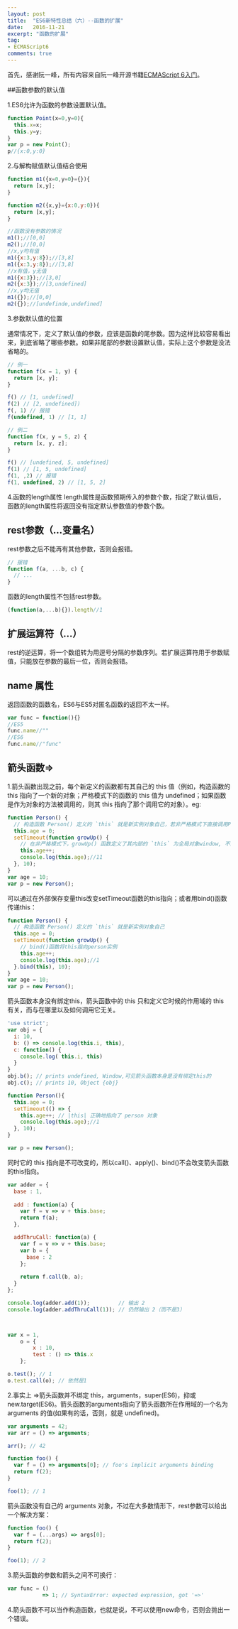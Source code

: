```yaml
---
layout: post
title:  "ES6新特性总结（六）--函数的扩展"
date:   2016-11-21
excerpt: "函数的扩展"
tag:
- ECMAScript6
comments: true
---
```


首先，感谢阮一峰，所有内容来自阮一峰开源书籍[ECMAScript 6入门](http://es6.ruanyifeng.com/#README)。

##函数参数的默认值

1.ES6允许为函数的参数设置默认值。

```js
function Point(x=0,y=0){
  this.x=x;
  this.y=y;
}
var p = new Point();
p//{x:0,y:0}
```

2.与解构赋值默认值结合使用

```js
function m1({x=0,y=0}={}){
  return [x,y];
}

function m2({x,y}={x:0,y:0}){
  return [x,y];
}

//函数没有参数的情况
m1();//[0,0]
m2();//[0,0]
//x,y均有值
m1({x:3,y:8});//[3,8]
m1({x:3,y:8});//[3,8]
//x有值，y无值
m1({x:3});//[3,0]
m2({x:3});//[3,undefined]
//x,y均无值
m1({});//[0,0]
m2({});//[undefinde,undefined]
```

3.参数默认值的位置

通常情况下，定义了默认值的参数，应该是函数的尾参数。因为这样比较容易看出来，到底省略了哪些参数。如果非尾部的参数设置默认值，实际上这个参数是没法省略的。

```js
// 例一
function f(x = 1, y) {
  return [x, y];
}

f() // [1, undefined]
f(2) // [2, undefined])
f(, 1) // 报错
f(undefined, 1) // [1, 1]

// 例二
function f(x, y = 5, z) {
  return [x, y, z];
}

f() // [undefined, 5, undefined]
f(1) // [1, 5, undefined]
f(1, ,2) // 报错
f(1, undefined, 2) // [1, 5, 2]
```

4.函数的length属性
length属性是函数预期传入的参数个数，指定了默认值后，函数的length属性将返回没有指定默认参数值的参数个数。

## rest参数（...变量名）

rest参数之后不能再有其他参数，否则会报错。

```js
// 报错
function f(a, ...b, c) {
  // ...
}
```

函数的length属性不包括rest参数。

```js
(function(a,...b){}).length//1
```


## 扩展运算符（...）

rest的逆运算，将一个数组转为用逗号分隔的参数序列。若扩展运算符用于参数赋值，只能放在参数的最后一位，否则会报错。

## name 属性

返回函数的函数名，ES6与ES5对匿名函数的返回不太一样。

```js
var func = function(){}
//ES5
func.name//""
//ES6
func.name//"func"
```

## 箭头函数=>

1.箭头函数出现之前，每个新定义的函数都有其自己的  this 值（例如，构造函数的 this 指向了一个新的对象；严格模式下的函数的 this 值为 undefined；如果函数是作为对象的方法被调用的，则其 this 指向了那个调用它的对象）。eg:

```js
function Person() {
  // 构造函数 Person() 定义的 `this` 就是新实例对象自己，若非严格模式下直接调用Person(),this指向window
  this.age = 0;
  setTimeout(function growUp() {
    // 在非严格模式下，growUp() 函数定义了其内部的 `this` 为全局对象window, 不同于构造函数Person()的定义的 `this`;《JavaScript高级程序设计》第二版中，写到：“超时调用的代码都是在全局作用域中执行的，因此函数中this的值在非严格模式下指向window对象，在严格模式下是undefined”。
    this.age++; 
    console.log(this.age);//11
  }, 10);
}
var age = 10;
var p = new Person();
```

可以通过在外部保存变量this改变setTimeout函数的this指向；或者用bind()函数传递this：

```js
function Person() {
  // 构造函数 Person() 定义的 `this` 就是新实例对象自己
  this.age = 0;
  setTimeout(function growUp() {
    // bind()函数将this指向person实例
    this.age++; 
    console.log(this.age);//1
  }.bind(this), 10);
}
var age = 10;
var p = new Person();
```

箭头函数本身没有绑定this，箭头函数中的 this 只和定义它时候的作用域的 this 有关，而与在哪里以及如何调用它无关。

```js
'use strict';
var obj = {
  i: 10,
  b: () => console.log(this.i, this),
  c: function() {
    console.log( this.i, this)
  }
}
obj.b(); // prints undefined, Window,可见箭头函数本身是没有绑定this的
obj.c(); // prints 10, Object {obj}

function Person(){
  this.age = 0;
  setTimeout(() => {
    this.age++; // |this| 正确地指向了 person 对象
    console.log(this.age);//1
  }, 10);
}

var p = new Person();
```

同时它的 this 指向是不可改变的，所以call()、apply()、bind()不会改变箭头函数的this指向。

```js
var adder = {
  base : 1,
    
  add : function(a) {
    var f = v => v + this.base;
    return f(a);
  },

  addThruCall: function(a) {
    var f = v => v + this.base;
    var b = {
      base : 2
    };
            
    return f.call(b, a);
  }
};

console.log(adder.add(1));         // 输出 2
console.log(adder.addThruCall(1)); // 仍然输出 2（而不是3）



var x = 1,
    o = {
        x : 10,
        test : () => this.x
    };

o.test(); // 1
o.test.call(o); // 依然是1
```

2.事实上 =>箭头函数并不绑定 this，arguments，super(ES6)，抑或 new.target(ES6)。箭头函数的arguments指向了箭头函数所在作用域的一个名为 arguments 的值(如果有的话，否则，就是 undefined)。

```js
var arguments = 42;
var arr = () => arguments;

arr(); // 42

function foo() {
  var f = () => arguments[0]; // foo's implicit arguments binding
  return f(2);
}

foo(1); // 1
```

箭头函数没有自己的 arguments 对象，不过在大多数情形下，rest参数可以给出一个解决方案：

```js
function foo() { 
  var f = (...args) => args[0]; 
  return f(2); 
}

foo(1); // 2
```

3.箭头函数的参数和箭头之间不可换行：

```js
var func = ()
           => 1; // SyntaxError: expected expression, got '=>'
```

4.箭头函数不可以当作构造函数，也就是说，不可以使用new命令，否则会抛出一个错误。